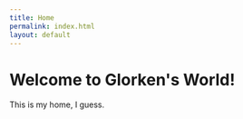 ```yaml
---
title: Home
permalink: index.html
layout: default
---
```

# Welcome to Glorken's World!

This is my home, I guess.
